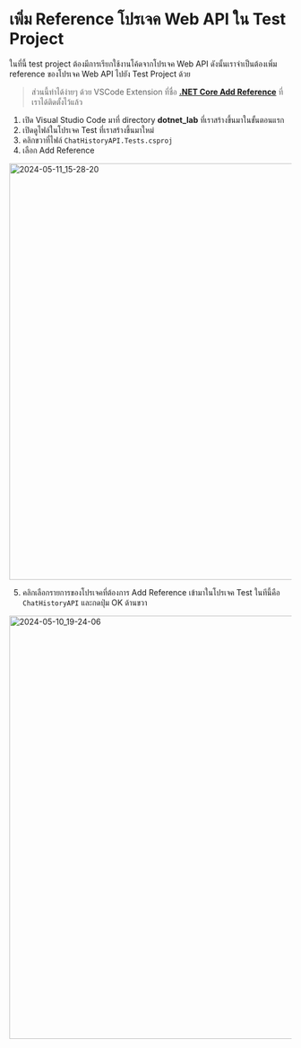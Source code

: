 
# เพิ่ม Reference โปรเจค Web API ใน Test Project

ในที่นี้ test project ต้องมีการเรียกใช้งานโค้ดจากโปรเจค Web API ดังนั้นเราจำเป็นต้องเพิ่ม reference ของโปรเจค Web API ไปยัง Test Project ด้วย

> ส่วนนี้ทำได้ง่ายๆ ด้วย VSCode Extension ที่ชื่อ **[.NET Core Add Reference](https://marketplace.visualstudio.com/items?itemName=adrianwilczynski.add-reference)** ที่เราได้ติดตั้งไว้แล้ว

1. เปิด Visual Studio Code มาที่ directory **dotnet_lab** ที่เราสร้างขึ้นมาในขั้นตอนแรก
2. เปิดดูไฟล์ในโปรเจค Test ที่เราสร้างขึ้นมาใหม่ 
3. คลิกขวาที่ไฟล์ `ChatHistoryAPI.Tests.csproj`    
4. เลือก Add Reference

<img width="742" alt="2024-05-11_15-28-20" src="https://github.com/teerasej/dotnet-handbook/assets/85179/65df4c8c-b99d-4809-a541-e5bfc47828ef">

5. คลิกเลือกรายการของโปรเจคที่ต้องการ Add Reference เข้ามาในโปรเจค Test ในทีนี้คือ `ChatHistoryAPI` และกดปุ่ม OK ด้านขวา

<img width="754" alt="2024-05-10_19-24-06" src="https://github.com/teerasej/dotnet-handbook/assets/85179/d1f0af68-046b-4f90-af64-57cb743c1c38">


